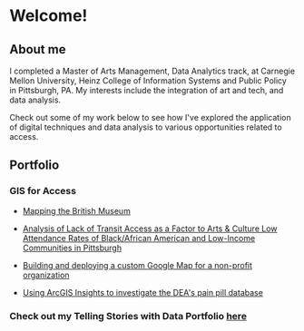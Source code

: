 # Welcome!

## About me

I completed a Master of Arts Management, Data Analytics track, at Carnegie Mellon University, Heinz College of Information Systems and Public Policy in Pittsburgh, PA. My interests include the integration of art and tech, and data analysis.

Check out some of my work below to see how I've explored the application of digital techniques and data analysis to various opportunities related to access.


## Portfolio

### GIS for Access

 - [Mapping the British Museum](mappingthebritishmuseum.md)
 
 - [Analysis of Lack of Transit Access as a Factor to Arts & Culture Low Attendance Rates of Black/African American and Low-Income Communities in Pittsburgh](project1.md)
 
 - [Building and deploying a custom Google Map for a non-profit organization](assignment1.md)
 
 - [Using ArcGIS Insights to investigate the DEA's pain pill database](DEApainpilldatabase.md)

### Check out my Telling Stories with Data Portfolio [here](https://jamijoj.github.io/jamila-portfolio/)

